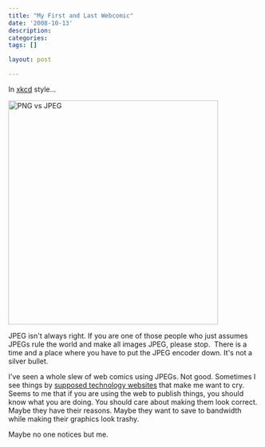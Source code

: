 ```yaml
---
title: "My First and Last Webcomic"
date: '2008-10-13'
description:
categories:
tags: []

layout: post

---
```

In <a href="http://xkcd.com">xkcd</a> style...

<a href="http://lbrandy.com/blog/wp-content/uploads/2008/10/jpg_vs_png2.png"><img class="size-full wp-image-173" title="this isn't xkcd. don't look for alt text." src="http://lbrandy.com/blog/wp-content/uploads/2008/10/jpg_vs_png2.png" alt="PNG vs JPEG" width="420" height="450" /></a>

JPEG isn't always right. If you are one of those people who just assumes JPEGs rule the world and make all images JPEG, please stop.  There is a time and a place where you have to put the JPEG encoder down. It's not a silver bullet.

I've seen a whole slew of web comics using JPEGs. Not good. Sometimes I see things by <a href="http://tctechcrunch.files.wordpress.com/2008/09/septembermadnessb.jpg">supposed technology websites</a> that make me want to cry. Seems to me that if you are using the web to publish things, you should know what you are doing. You should care about making them look correct. Maybe they have their reasons. Maybe they want to save to bandwidth while making their graphics look trashy.

Maybe no one notices but me.